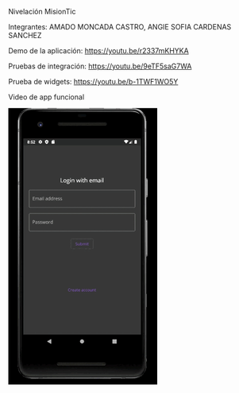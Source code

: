 Nivelación MisionTic 

Integrantes: 
    AMADO MONCADA CASTRO,
    ANGIE SOFIA CARDENAS SANCHEZ
    
  
  
Demo de la aplicación:  https://youtu.be/r2337mKHYKA
  
Pruebas de integración:  https://youtu.be/9eTF5saG7WA

Prueba de widgets:  https://youtu.be/b-1TWF1WO5Y
  

  
  Video de app funcional
  
<img src="videoapp.gif" width="300" />

